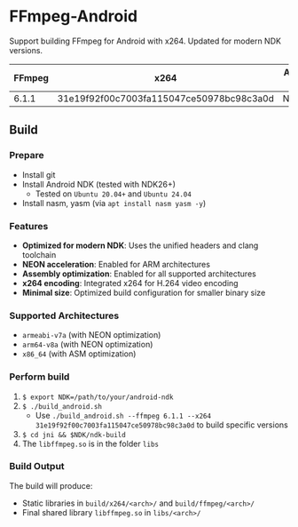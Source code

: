 # FFmpeg-Android

Support building FFmpeg for Android with x264. Updated for modern NDK versions.

| FFmpeg | x264 | Android NDK | Tested |
| ------ | ---- | ----------- | ------ |
| 6.1.1 | 31e19f92f00c7003fa115047ce50978bc98c3a0d | NDK26+ | Yes |

## Build

### Prepare

- Install git  
- Install Android NDK (tested with NDK26+)
  - Tested on `Ubuntu 20.04+` and `Ubuntu 24.04`
- Install nasm, yasm (via `apt install nasm yasm -y`)

### Features

- **Optimized for modern NDK**: Uses the unified headers and clang toolchain
- **NEON acceleration**: Enabled for ARM architectures
- **Assembly optimization**: Enabled for all supported architectures  
- **x264 encoding**: Integrated x264 for H.264 video encoding
- **Minimal size**: Optimized build configuration for smaller binary size

### Supported Architectures

- `armeabi-v7a` (with NEON optimization)
- `arm64-v8a` (with NEON optimization)  
- `x86_64` (with ASM optimization)

### Perform build

1. `$ export NDK=/path/to/your/android-ndk`
2. `$ ./build_android.sh`
    - Use `./build_android.sh --ffmpeg 6.1.1 --x264 31e19f92f00c7003fa115047ce50978bc98c3a0d` to build specific versions
3. `$ cd jni && $NDK/ndk-build`
4. The `libffmpeg.so` is in the folder `libs`

### Build Output

The build will produce:
- Static libraries in `build/x264/<arch>/` and `build/ffmpeg/<arch>/`
- Final shared library `libffmpeg.so` in `libs/<arch>/`
